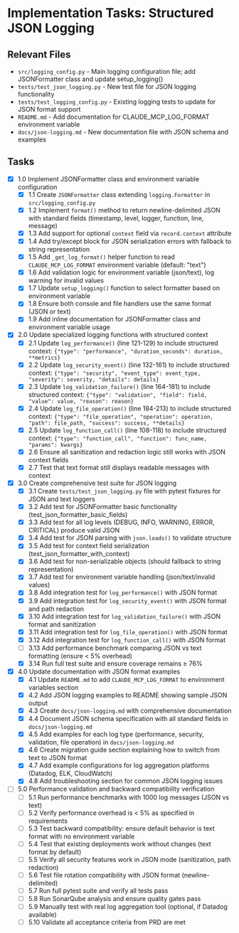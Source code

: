 # Implementation Tasks: Structured JSON Logging

## Relevant Files

- `src/logging_config.py` - Main logging configuration file; add JSONFormatter class and update setup_logging()
- `tests/test_json_logging.py` - New test file for JSON logging functionality
- `tests/test_logging_config.py` - Existing logging tests to update for JSON format support
- `README.md` - Add documentation for CLAUDE_MCP_LOG_FORMAT environment variable
- `docs/json-logging.md` - New documentation file with JSON schema and examples

## Tasks

- [x] 1.0 Implement JSONFormatter class and environment variable configuration
  - [x] 1.1 Create `JSONFormatter` class extending `logging.Formatter` in `src/logging_config.py`
  - [x] 1.2 Implement `format()` method to return newline-delimited JSON with standard fields (timestamp, level, logger, function, line, message)
  - [x] 1.3 Add support for optional `context` field via `record.context` attribute
  - [x] 1.4 Add try/except block for JSON serialization errors with fallback to string representation
  - [x] 1.5 Add `_get_log_format()` helper function to read `CLAUDE_MCP_LOG_FORMAT` environment variable (default: "text")
  - [x] 1.6 Add validation logic for environment variable (json/text), log warning for invalid values
  - [x] 1.7 Update `setup_logging()` function to select formatter based on environment variable
  - [x] 1.8 Ensure both console and file handlers use the same format (JSON or text)
  - [x] 1.9 Add inline documentation for JSONFormatter class and environment variable usage

- [x] 2.0 Update specialized logging functions with structured context
  - [x] 2.1 Update `log_performance()` (line 121-129) to include structured context: `{"type": "performance", "duration_seconds": duration, **metrics}`
  - [x] 2.2 Update `log_security_event()` (line 132-161) to include structured context: `{"type": "security", "event_type": event_type, "severity": severity, "details": details}`
  - [x] 2.3 Update `log_validation_failure()` (line 164-181) to include structured context: `{"type": "validation", "field": field, "value": value, "reason": reason}`
  - [x] 2.4 Update `log_file_operation()` (line 184-213) to include structured context: `{"type": "file_operation", "operation": operation, "path": file_path, "success": success, **details}`
  - [x] 2.5 Update `log_function_call()` (line 108-118) to include structured context: `{"type": "function_call", "function": func_name, "params": kwargs}`
  - [x] 2.6 Ensure all sanitization and redaction logic still works with JSON context fields
  - [x] 2.7 Test that text format still displays readable messages with context

- [x] 3.0 Create comprehensive test suite for JSON logging
  - [x] 3.1 Create `tests/test_json_logging.py` file with pytest fixtures for JSON and text loggers
  - [x] 3.2 Add test for JSONFormatter basic functionality (test_json_formatter_basic_fields)
  - [x] 3.3 Add test for all log levels (DEBUG, INFO, WARNING, ERROR, CRITICAL) produce valid JSON
  - [x] 3.4 Add test for JSON parsing with `json.loads()` to validate structure
  - [x] 3.5 Add test for context field serialization (test_json_formatter_with_context)
  - [x] 3.6 Add test for non-serializable objects (should fallback to string representation)
  - [x] 3.7 Add test for environment variable handling (json/text/invalid values)
  - [x] 3.8 Add integration test for `log_performance()` with JSON format
  - [x] 3.9 Add integration test for `log_security_event()` with JSON format and path redaction
  - [x] 3.10 Add integration test for `log_validation_failure()` with JSON format and sanitization
  - [x] 3.11 Add integration test for `log_file_operation()` with JSON format
  - [x] 3.12 Add integration test for `log_function_call()` with JSON format
  - [ ] 3.13 Add performance benchmark comparing JSON vs text formatting (ensure < 5% overhead)
  - [x] 3.14 Run full test suite and ensure coverage remains ≥ 76%

- [x] 4.0 Update documentation with JSON format examples
  - [x] 4.1 Update `README.md` to add `CLAUDE_MCP_LOG_FORMAT` to environment variables section
  - [x] 4.2 Add JSON logging examples to README showing sample JSON output
  - [x] 4.3 Create `docs/json-logging.md` with comprehensive documentation
  - [x] 4.4 Document JSON schema specification with all standard fields in `docs/json-logging.md`
  - [x] 4.5 Add examples for each log type (performance, security, validation, file operation) in `docs/json-logging.md`
  - [x] 4.6 Create migration guide section explaining how to switch from text to JSON format
  - [x] 4.7 Add example configurations for log aggregation platforms (Datadog, ELK, CloudWatch)
  - [x] 4.8 Add troubleshooting section for common JSON logging issues

- [ ] 5.0 Performance validation and backward compatibility verification
  - [ ] 5.1 Run performance benchmarks with 1000 log messages (JSON vs text)
  - [ ] 5.2 Verify performance overhead is < 5% as specified in requirements
  - [ ] 5.3 Test backward compatibility: ensure default behavior is text format with no environment variable
  - [ ] 5.4 Test that existing deployments work without changes (text format by default)
  - [ ] 5.5 Verify all security features work in JSON mode (sanitization, path redaction)
  - [ ] 5.6 Test file rotation compatibility with JSON format (newline-delimited)
  - [ ] 5.7 Run full pytest suite and verify all tests pass
  - [ ] 5.8 Run SonarQube analysis and ensure quality gates pass
  - [ ] 5.9 Manually test with real log aggregation tool (optional, if Datadog available)
  - [ ] 5.10 Validate all acceptance criteria from PRD are met
